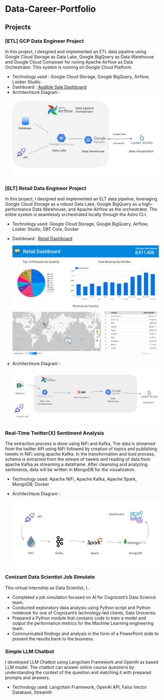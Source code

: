 # Data-Career-Portfolio

## Projects
### [ETL] GCP Data Engineer Project
In this project, I designed and implemented an ETL data pipeline using Google Cloud Storage as Data Lake, Google BigQuery as Data Warehouse and Google Cloud Composer for runing Apache Airflow as Data Orchestrator.
This system is running on Google Cloud Platform.
* Technology used : Google Cloud Storage, Google BigQuery,  Airflow, Looker Studio.
* Dashboard : [Audible Sale Dashboard](https://lookerstudio.google.com/reporting/848e065d-171a-4f3f-8c79-06672c286890)
* Architechture Diagram : ![Diagram](https://github.com/Younive/Data-Career-Portfolio/blob/main/GCP-Data_Engineer-Project/GCP_pipeline_diagram.jpg)

### [ELT] Retail Data Engineer Project
In this project, I designed and implemented an ELT data pipeline, leveraging Google Cloud Storage as a robust Data Lake, Google BigQuery as a high-performance Data Warehouse, and Apache Airflow as the orchestrator. The entire system is seamlessly orchestrated locally through the Astro CLI.
* Technology used: Google Cloud Storage, Google BigQuery,  Airflow, Looker Studio, DBT Core, Docker
* Dashboard : [Retail Dashboard](https://lookerstudio.google.com/reporting/381987ec-9e6f-45ed-91b3-747c6375df3c)

  ![Retail Dashboard](https://github.com/Younive/Data-Career-Portfolio/blob/main/retail_de_project/images/dashboard.png)
* Architechture Diagram :

  ![Diagram](https://github.com/Younive/Data-Career-Portfolio/blob/main/retail_de_project/images/elt_diagram.png)

### Real-Time Twitter(X) Sentiment Analysis
The extraction process is done using NiFi and Kafka, The data is streamed from the twitter API using NiFi followed by creation of topics and publishing tweets in NiFi using apache Kafka.
In the transformation and load process, schema is extracted from the stream of tweets and reading of data from apache Kafka as streaming a dataframe. After cleansing and analyzing sentiments, data will be written in MongoDB for the visualization.
* Technology used: Apache NiFi, Apache Kafka, Apache Spark, MongoDB, Docker
* Architechture Diagram :

  ![Diagram](https://github.com/Younive/Data-Career-Portfolio/blob/main/realtime_twitter_sentiment_analysis/images/realtime_stream_diagram.png)

### Conizant Data Scientist Job Simulate
This virtual internship as Data Scientist, I..
- Completed a job simulation focused on AI for Cognizant’s Data Science team.
- Conducted exploratory data analysis using Python script and Python notebook  for one of Cognizant’s technology-led clients, Gala Groceries.
- Prepared a Python module that contains code to train a model and output the performance metrics for the Machine Learning engineering team.
- Communicated findings and analysis in the form of a PowerPoint slide to  present the results back to the business.


### Simple LLM Chatbot
I developed LLM Chatbot using Langchain Framework and OpenAI as based LLM model. The chatbot can answer online course questions by understanding the context of the question and matching it with prepared prompts and answers.
* Technology used: Langchain Framework, OpenAI API, Faiss Vector Database, Streamlit
